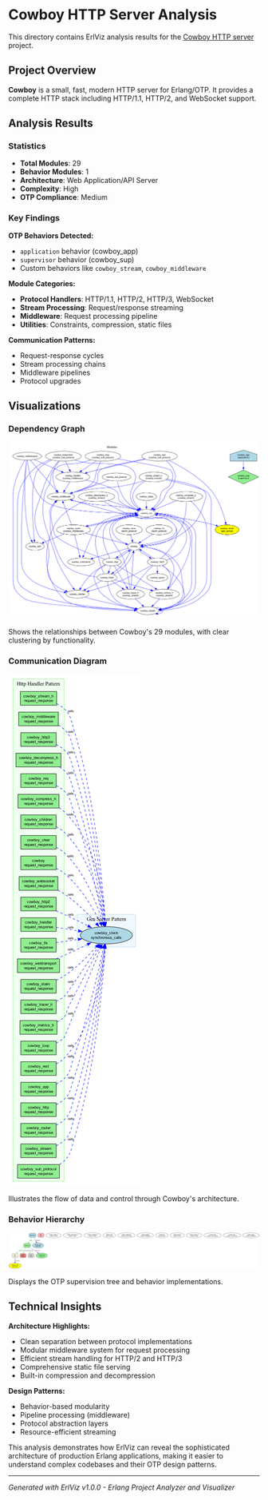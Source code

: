 # Cowboy HTTP Server Analysis

This directory contains ErlViz analysis results for the [Cowboy HTTP server](https://github.com/ninenines/cowboy) project.

## Project Overview

**Cowboy** is a small, fast, modern HTTP server for Erlang/OTP. It provides a complete HTTP stack including HTTP/1.1, HTTP/2, and WebSocket support.

## Analysis Results

### Statistics
- **Total Modules**: 29
- **Behavior Modules**: 1  
- **Architecture**: Web Application/API Server
- **Complexity**: High
- **OTP Compliance**: Medium

### Key Findings

**OTP Behaviors Detected:**
- `application` behavior (cowboy_app)
- `supervisor` behavior (cowboy_sup)
- Custom behaviors like `cowboy_stream`, `cowboy_middleware`

**Module Categories:**
- **Protocol Handlers**: HTTP/1.1, HTTP/2, HTTP/3, WebSocket
- **Stream Processing**: Request/response streaming
- **Middleware**: Request processing pipeline
- **Utilities**: Constraints, compression, static files

**Communication Patterns:**
- Request-response cycles
- Stream processing chains
- Middleware pipelines
- Protocol upgrades

## Visualizations

### Dependency Graph
![Dependency Graph](graphs/dependency_graph.png)

Shows the relationships between Cowboy's 29 modules, with clear clustering by functionality.

### Communication Diagram  
![Communication Diagram](graphs/communication_diagram.png)

Illustrates the flow of data and control through Cowboy's architecture.

### Behavior Hierarchy
![Behavior Hierarchy](graphs/behavior_hierarchy.png)

Displays the OTP supervision tree and behavior implementations.

## Technical Insights

**Architecture Highlights:**
- Clean separation between protocol implementations
- Modular middleware system for request processing
- Efficient stream handling for HTTP/2 and HTTP/3
- Comprehensive static file serving
- Built-in compression and decompression

**Design Patterns:**
- Behavior-based modularity
- Pipeline processing (middleware)
- Protocol abstraction layers
- Resource-efficient streaming

This analysis demonstrates how ErlViz can reveal the sophisticated architecture of production Erlang applications, making it easier to understand complex codebases and their OTP design patterns.

---
*Generated with ErlViz v1.0.0 - Erlang Project Analyzer and Visualizer*
